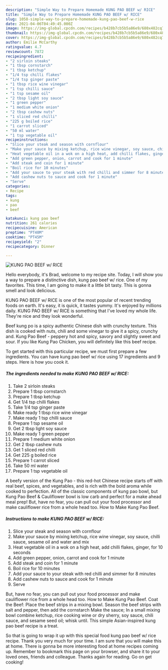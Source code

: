 ```yaml
---
description: "Simple Way to Prepare Homemade KUNG PAO BEEF w/ RICE"
title: "Simple Way to Prepare Homemade KUNG PAO BEEF w/ RICE"
slug: 1058-simple-way-to-prepare-homemade-kung-pao-beef-w-rice
date: 2021-04-06T04:49:45.000Z
image: https://img-global.cpcdn.com/recipes/b428b7cb5b5a86e9/680x482cq70/kung-pao-beef-w-rice-recipe-main-photo.jpg
thumbnail: https://img-global.cpcdn.com/recipes/b428b7cb5b5a86e9/680x482cq70/kung-pao-beef-w-rice-recipe-main-photo.jpg
cover: https://img-global.cpcdn.com/recipes/b428b7cb5b5a86e9/680x482cq70/kung-pao-beef-w-rice-recipe-main-photo.jpg
author: Emilie McCarthy
ratingvalue: 4.7
reviewcount: 7872
recipeingredient:
- "2 sirloin steaks"
- "1 tbsp cornstarch"
- "1 tbsp ketchup"
- "1/4 tsp chilli flakes"
- "1/4 tsp ginger paste"
- "1 tbsp rice wine vinegar"
- "1 tsp chilli sauce"
- "1 tsp sesame oil"
- "2 tbsp light soy sauce"
- "1 green pepper"
- "1 medium white onion"
- "2 tbsp cashew nuts"
- "1 sliced red chilli"
- "225 g boiled rice"
- "1 carrot sliced"
- "50 ml water"
- "1 tsp vegetable oil"
recipeinstructions:
- "Slice your steak and season with cornflour"
- "Make your sauce by mixing ketchup, rice wine vinegar, soy sauce, chilli sauce, sesame oil and water and mix"
- "Heat vegetable oil in a wok on a high heat, add chilli flakes, ginger, for 10 seconds"
- "Add green pepper, onion, carrot and cook for 1 minute"
- "Add steak and coin for 1 minute"
- "Boil rice for 10 minutes"
- "Add your sauce to your steak with red chilli and simmer for 8 minutes"
- "Add cashew nuts to sauce and cook for 1 minute"
- "Serve"
categories:
- Recipe
tags:
- kung
- pao
- beef

katakunci: kung pao beef 
nutrition: 261 calories
recipecuisine: American
preptime: "PT40M"
cooktime: "PT45M"
recipeyield: "2"
recipecategory: Dinner

---
```



![KUNG PAO BEEF w/ RICE](https://img-global.cpcdn.com/recipes/b428b7cb5b5a86e9/680x482cq70/kung-pao-beef-w-rice-recipe-main-photo.jpg)

Hello everybody, it's Brad, welcome to my recipe site. Today, I will show you a way to prepare a distinctive dish, kung pao beef w/ rice. One of my favorites. This time, I am going to make it a little bit tasty. This is gonna smell and look delicious.

KUNG PAO BEEF w/ RICE is one of the most popular of recent trending foods on earth. It's easy, it is quick, it tastes yummy. It's enjoyed by millions daily. KUNG PAO BEEF w/ RICE is something that I've loved my whole life. They're nice and they look wonderful.

Beef kung po is a spicy authentic Chinese dish with crunchy texture. This dish is cooked with nuts, chili and some vinegar to give it a spicy, crunchy and. Kung Pao Beef - peppery hot and spicy, savory and slightly sweet and sour. If you like Kung Pao Chicken, you will definitely like this beef recipe.


To get started with this particular recipe, we must first prepare a few ingredients. You can have kung pao beef w/ rice using 17 ingredients and 9 steps. Here is how you cook it.

<!--inarticleads1-->

##### The ingredients needed to make KUNG PAO BEEF w/ RICE:

1. Take 2 sirloin steaks
1. Prepare 1 tbsp cornstarch
1. Prepare 1 tbsp ketchup
1. Get 1/4 tsp chilli flakes
1. Take 1/4 tsp ginger paste
1. Make ready 1 tbsp rice wine vinegar
1. Make ready 1 tsp chilli sauce
1. Prepare 1 tsp sesame oil
1. Get 2 tbsp light soy sauce
1. Make ready 1 green pepper
1. Prepare 1 medium white onion
1. Get 2 tbsp cashew nuts
1. Get 1 sliced red chilli
1. Get 225 g boiled rice
1. Prepare 1 carrot sliced
1. Take 50 ml water
1. Prepare 1 tsp vegetable oil


A beefy version of the Kung Pao - this red-hot Chinese recipe starts off with real beef, spices, and vegetables, and is rich with the bold aroma while cooked to perfection. All of the classic components of kung pao bowl, but Kung Pao Beef &amp; Cauliflower bowl is low carb and perfect for a make ahead meal prep! But, have no fear, you can pull out your food processor and make cauliflower rice from a whole head too. How to Make Kung Pao Beef. 

<!--inarticleads2-->

##### Instructions to make KUNG PAO BEEF w/ RICE:

1. Slice your steak and season with cornflour
1. Make your sauce by mixing ketchup, rice wine vinegar, soy sauce, chilli sauce, sesame oil and water and mix
1. Heat vegetable oil in a wok on a high heat, add chilli flakes, ginger, for 10 seconds
1. Add green pepper, onion, carrot and cook for 1 minute
1. Add steak and coin for 1 minute
1. Boil rice for 10 minutes
1. Add your sauce to your steak with red chilli and simmer for 8 minutes
1. Add cashew nuts to sauce and cook for 1 minute
1. Serve


But, have no fear, you can pull out your food processor and make cauliflower rice from a whole head too. How to Make Kung Pao Beef. Coat the Beef: Place the beef strips in a mixing bowl. Season the beef strips with salt and pepper, then add the cornstarch Make the sauce; In a small mixing bowl combine ketchup, rice cooking wine or dry sherry, soy sauce, chili sauce, and sesame seed oil; whisk until. This simple Asian-inspired kung pao beef recipe is a treat. 

So that is going to wrap it up with this special food kung pao beef w/ rice recipe. Thank you very much for your time. I am sure that you will make this at home. There is gonna be more interesting food at home recipes coming up. Remember to bookmark this page on your browser, and share it to your loved ones, friends and colleague. Thanks again for reading. Go on get cooking!

